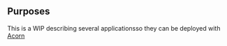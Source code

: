 ## Purposes

This is a WIP describing several applicationsso they can be deployed with [Acorn](https://acorn.io)
